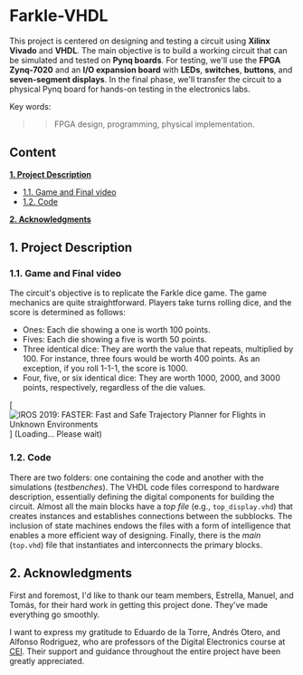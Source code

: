 # Farkle-VHDL

This project is centered on designing and testing a circuit using **Xilinx Vivado** and **VHDL**. The main objective is to build a working circuit that can be simulated and tested on **Pynq boards**. For testing, we'll use the **FPGA Zynq-7020** and an **I/O expansion board** with **LEDs**, **switches**, **buttons**, and **seven-segment displays**. In the final phase, we'll transfer the circuit to a physical Pynq board for hands-on testing in the electronics labs.


Key words:
>> FPGA design, programming, physical implementation.

## Content
**[1. Project Description](#1-project-description)**

  * [1.1. Game and Final video](#11-game-and-final-video)
  * [1.2. Code](#12-code)

**[2. Acknowledgments](#2-acknowledgments)**


## 1. Project Description
### 1.1. Game and Final video
The circuit's objective is to replicate the Farkle dice game. The game mechanics are quite straightforward. Players take turns rolling dice, and the score is determined as follows:

- Ones: Each die showing a one is worth 100 points.
- Fives: Each die showing a five is worth 50 points.
- Three identical dice: They are worth the value that repeats, multiplied by 100. For instance, three fours would be worth 400 points. As an exception, if you roll 1-1-1, the score is 1000.
- Four, five, or six identical dice: They are worth 1000, 2000, and 3000 points, respectively, regardless of the die values.


[![IROS 2019: FASTER: Fast and Safe Trajectory Planner for Flights in Unknown Environments](./imgs/farkle.gif)]
(Loading... Please wait)
### 1.2. Code
There are two folders: one containing the code and another with the simulations (*testbenches*). The VHDL code files correspond to hardware description, essentially defining the digital components for building the circuit. Almost all the main blocks have a *top file* (e.g., `top_display.vhd`) that creates instances and establishes connections between the subblocks. The inclusion of state machines endows the files with a form of intelligence that enables a more efficient way of designing. Finally, there is the *main* (`top.vhd`) file that instantiates and interconnects the primary blocks.


## 2. Acknowledgments
First and foremost, I'd like to thank our team members, Estrella, Manuel, and Tomás, for their hard work in getting this project done. They've made everything go smoothly.

I want to express my gratitude to Eduardo de la Torre, Andrés Otero, and Alfonso Rodriguez, who are professors of the Digital Electronics course at [CEI](http://www.cei.upm.es/). Their support and guidance throughout the entire project have been greatly appreciated.


